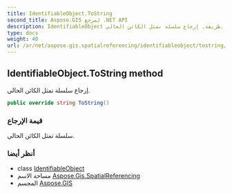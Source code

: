 ```yaml
---
title: IdentifiableObject.ToString
second_title: Aspose.GIS لمرجع .NET API
description: IdentifiableObject طريقة. إرجاع سلسلة تمثل الكائن الحالي.
type: docs
weight: 40
url: /ar/net/aspose.gis.spatialreferencing/identifiableobject/tostring/
---
```

## IdentifiableObject.ToString method

إرجاع سلسلة تمثل الكائن الحالي.

```csharp
public override string ToString()
```

### قيمة الإرجاع

سلسلة تمثل الكائن الحالي.

### أنظر أيضا

* class [IdentifiableObject](../)
* مساحة الاسم [Aspose.Gis.SpatialReferencing](../../identifiableobject/)
* المجسم [Aspose.GIS](../../../)


